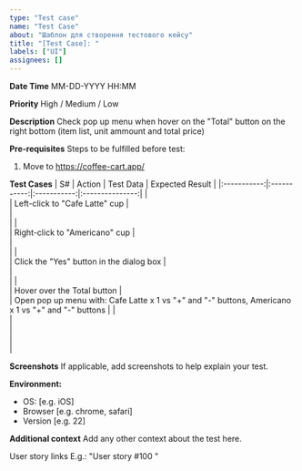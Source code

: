 ```yaml
---
type: "Test case"
name: "Test Case"
about: "Шаблон для створення тестового кейсу"
title: "[Test Case]: "
labels: ["UI"]
assignees: []
---
```


**Date Time**
MM-DD-YYYY HH:MM

**Priority**
High / Medium / Low

**Description**
Check pop up menu when hover on the "Total" button on the right bottom (item list, unit ammount and total price)

**Pre-requisites**
Steps to be fulfilled before test:
1. Move to https://coffee-cart.app/

**Test Cases**
|      S#     |    Action   |  Test Data  | Expected Result |
|:-----------:|:-----------:|:-----------:|:---------------:|
|    <br>     |    Left-click to "Cafe Latte" cup     |    <br>     |      <br>       |
|    <br>     |    Right-click to "Americano" cup    |    <br>     |      <br>       |
|    <br>     |    Click the "Yes" button in the dialog box    |    <br>     |      <br>       |
|    <br>     |    Hover over the Total button     |    <br>     |      Open pop up menu with: Cafe Latte x 1 vs "+" and "-" buttons, Americano x 1 vs "+" and "-" buttons       |
|    <br>     |    <br>     |    <br>     |      <br>       |


**Screenshots**
If applicable, add screenshots to help explain your test.

**Environment:**
 - OS: [e.g. iOS]
 - Browser [e.g. chrome, safari]
 - Version [e.g. 22]

**Additional context**
Add any other context about the test here.  
 
 User story links E.g.: "User story #100 "
